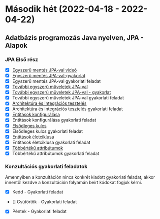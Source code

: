 # Második hét (2022-04-18 - 2022-04-22)


## Adatbázis programozás Java nyelven, JPA - Alapok


### JPA Első rész

* [x] [Egyszerű mentés JPA-val videó](https://e-learning.training360.com/courses/take/adatbazis-programozas-jpa-technologiaval/lessons/25790918-egyszeru-mentes-jpa-val)
* [x] [Egyszerű mentés JPA-val-gyakorlat](https://e-learning.training360.com/courses/take/adatbazis-programozas-jpa-technologiaval/lessons/25790939-egyszeru-mentes-jpa-val-gyakorlat)
* [x] Egyszerű mentés JPA-val gyakorlati feladat
* [x] [További egyszerű műveletek JPA-val](https://e-learning.training360.com/courses/take/adatbazis-programozas-jpa-technologiaval/lessons/25790948-tovabbi-egyszeru-muveletek-jpa-val)
* [x] [További egyszerű műveletek JPA-val - gyakorlat](https://e-learning.training360.com/courses/take/adatbazis-programozas-jpa-technologiaval/lessons/25790964-tovabbi-egyszeru-muveletek-jpa-val-gyakorlat)
* [x] További egyszerű műveletek JPA-val gyakorlati feladat
* [x] [Architektúra és integrációs tesztelés](https://e-learning.training360.com/courses/take/adatbazis-programozas-jpa-technologiaval/lessons/10769290-architektura-es-integracios-teszteles)
* [x] Architektúra és integrációs tesztelés gyakorlati feladat
* [x] [Entitások konfigurálása](https://e-learning.training360.com/courses/take/adatbazis-programozas-jpa-technologiaval/lessons/10769291-entitasok-konfiguralasa)
* [x] Entitások konfigurálása gyakorlati feladat
* [x] [Elsődleges kulcs](https://e-learning.training360.com/courses/take/adatbazis-programozas-jpa-technologiaval/lessons/10769292-elsodleges-kulcs)
* [x] Elsődleges kulcs gyakorlati feladat
* [x] [Entitások életciklusa](https://e-learning.training360.com/courses/take/adatbazis-programozas-jpa-technologiaval/lessons/10769293-entitasok-eletciklusa)
* [x] Entitások életciklusa gyakorlati feladat
* [x] [Többértékű attribútumok](https://e-learning.training360.com/courses/take/adatbazis-programozas-jpa-technologiaval/lessons/10769294-tobberteku-attributumok)
* [x] Többértékű attribútumok gyakorlati feladat

### Konzultációs gyakorlati feladatok

Amennyiben a konzultáción nincs konkrét kiadott gyakorlati feladat, akkor innentől kezdve a 
konzultáción folyamán beírt kódokat fogjuk kérni.

* [x] Kedd - Gyakorlati feladat
* [] Csütörtök - Gyakorlati feladat
* [x] Péntek - Gyakorlati feladat
